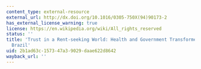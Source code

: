 ```yaml
---
content_type: external-resource
external_url: http://dx.doi.org/10.1016/0305-750X(94)90173-2
has_external_license_warning: true
license: https://en.wikipedia.org/wiki/All_rights_reserved
status: ''
title: 'Trust in a Rent-seeking World: Health and Government Transformed in Northeast
  Brazil'
uid: 2b1ad63c-1573-47a3-9029-daae622d8642
wayback_url: ''
---
```

